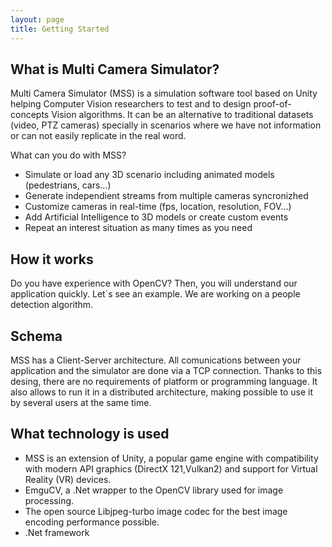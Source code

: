 ```yaml
---
layout: page
title: Getting Started
---
```




## What is Multi Camera Simulator?

Multi Camera Simulator (MSS) is a simulation software tool based on Unity helping Computer Vision researchers to test and to design proof-of-concepts Vision algorithms. It can be an alternative to traditional datasets (video, PTZ cameras) specially in scenarios where we have not information or can not easily replicate in the real word.  

What can you do with MSS?

* Simulate or load any 3D scenario including animated models (pedestrians, cars...)
* Generate independient streams from multiple cameras syncronizhed
* Customize cameras in real-time (fps, location, resolution, FOV...)
* Add Artificial Intelligence to 3D models or create custom events
* Repeat an interest situation as many times as you need


## How it works

Do you have experience with OpenCV? Then, you will understand our application quickly. Let´s see an example. We are working on a people detection algorithm. 

## Schema

MSS has a Client-Server architecture. All comunications between your application and the simulator are done via a TCP connection. Thanks to this desing, there are no requirements of platform or programming language. It also allows to run it in a distributed architecture, making possible to use it by several users at the same time. 

## What technology is used

* MSS is an extension of Unity, a popular game engine with compatibility with modern API graphics (DirectX 121,Vulkan2) and support for Virtual Reality (VR) devices.
* EmguCV, a .Net wrapper to the OpenCV library used for image processing.
* The open source Libjpeg-turbo image codec for the best image encoding performance possible.
* .Net framework
